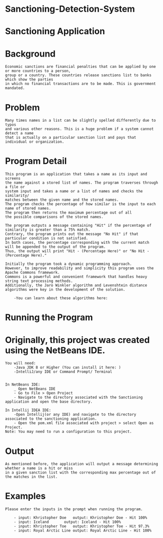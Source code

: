 # Sanctioning-Detection-System
# Sanctioning Application

# Background

	Economic sanctions are financial penalties that can be applied by one or more countries to a person, 
	group or a country. These countries release sanctions list to banks which show the parties 
	in which no financial transactions are to be made. This is government mandated.

# Problem

	Many times names in a list can be slightly spelled differently due to typos 
	and various other reasons. This is a huge problem if a system cannot detect a name 
	that is actually on a particular sanction list and pays that 
	individual or organization.

# Program Detail

	This program is an application that takes a name as its input and screens 
	the name against a stored list of names. The program traverses through a file or 
	system input and takes a name or a list of names and checks the similarity/ 
	matches between the given name and the stored names. 
	The program checks the percentage of how similar is the input to each name of stored names. 
	The program then returns the maximum percentage out of all 
	the possible comparisons of the stored names.

	The program outputs a message containing "Hit" if the percentage of similarity is greater than a 75% match. 
	Contrary, the program prints out the message "No Hit" if that particular condition is not satisfied. 
	In both cases, the percentage corresponding with the current match will be appended to the output of the program. 
	Thus, the output will print "Hit - (Percentage Here)" or "No Hit - (Percentage Here)."

	Initially the program took a dynamic programming approach. 
	However, to improve readability and simplicity this program uses the Apache Commons framework. 
	Commons is a powerful and convenient framework that handles heavy string text processing methods. 
	Additionally, the Jaro Winkler algorithm and Levenshtein distance algorithms were key in the development of the solution.
		
		-You can learn about these algorithms here: 

# Running the Program 
	
# Originally, this project was created using the NetBeans IDE.

	You will need: 
		-Java JDK 8 or Higher (You can install it here: )
		-IntelliJ/any IDE or Command Prompt/ Terminal
	

	In NetBeans IDE: 
		_ Open NetBeans IDE
		- Go to File > Open Project
		- Navigate to the directory associated with the Sanctioning application and open the base directory.

	In Intellij IDEA IDE:
		-Open Intellij(or any IDE) and navigate to the directory associated to the sanctioning application.
		- Open the pom.xml file associated with project > select Open as Project.
	Note: You may need to run a configuration to this project.

			

# Output 
	
	As mentioned before, the application will output a message determining whether a name is a hit or miss 
	in a given sanction list with the corresponding max percentage out of the matches in the list.

# Examples
	Please enter the inputs in the prompt when running the program.

		- input: Khristopher Doe   output: Khristopher Doe - Hit 100%
		- input: Iceland	   output: Iceland - Hit 100%
		- input: Khristopher Toe   output: Khristopher Toe - Hit 97.3%
		- input: Royal Arctic Line output: Royal Arctic Line - Hit 100%
